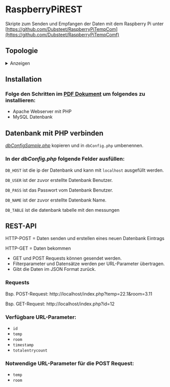 # RaspberryPiREST
Skripte zum Senden und Empfangen der Daten mit dem Raspberry Pi unter [https://github.com/Dubsteet/RaspberryPiTempCom](https://github.com/Dubsteet/RaspberryPiTempComf)

## Topologie

<details><summary>Anzeigen</summary>
<p>

![Topologie Diagramm](Topologie.png)

</p>
</details>


## Installation
### Folge den Schritten im [PDF Dokument](RaspberryPi%20REST-Webserver.pdf) um folgendes zu installieren:
- Apache Webserver mit PHP
- MySQL Datenbank

## Datenbank mit PHP verbinden
*[dbConfigSample.php](dbConfigSample.php)* kopieren und in `dbConfig.php` umbenennen.

### In der *dbConfig.php* folgende Felder ausfüllen:

`DB_HOST` ist die ip der Datenbank und kann mit `localhost` ausgefüllt werden.

`DB_USER` ist der zuvor erstellte Datenbank Benutzer.

`DB_PASS` ist das Passwort vom Datenbank Benutzer.

`DB_NAME` ist der zuvor erstellte Datenbank Name.

`DB_TABLE` ist die datenbank tabelle mit den messungen

## REST-API
HTTP-POST = Daten senden und erstellen eines neuen Datenbank Eintrags

HTTP-GET = Daten bekommen

- GET und POST Requests können gesendet werden.
- Filterparameter und Datensätze werden per URL-Parameter übertragen.
- Gibt die Daten im JSON Format zurück.

### Requests
Bsp. POST-Request: http://localhost/index.php?temp=22.1&room=3.11

Bsp. GET-Request:  http://localhost/index.php?id=12

### Verfügbare URL-Parameter:
- `id`
- `temp`
- `room`
- `timestamp`
- `totalentrycount`

### Notwendige URL-Parameter für die POST Request:
- `temp`
- `room`
